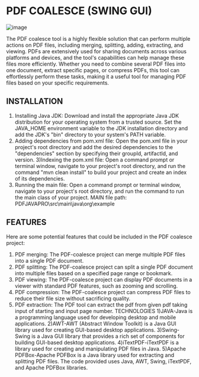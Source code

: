 # PDF COALESCE (SWING GUI)
![image](https://github.com/eht-ck/PDF-Coalesce-JavaNITJProj/assets/95522110/5bde54ae-df0a-4503-8747-35af2017dbbb)

The PDF coalesce tool is a highly flexible solution that can perform multiple actions on PDF files, including merging,
splitting, adding, extracting, and viewing. PDFs are extensively used for sharing documents across various platforms
and devices, and the tool's capabilities can help manage these files more efficiently. Whether you need to combine
several PDF files into one document, extract specific pages, or compress PDFs, this tool can effortlessly perform these
tasks, making it a useful tool for managing PDF files based on your specific requirements.
## INSTALLATION
1) Installing Java JDK: Download and install the appropriate Java JDK distribution for your operating system from a
trusted source. Set the JAVA_HOME environment variable to the JDK installation directory and add the JDK's "bin"
directory to your system's PATH variable.
2) Adding dependencies from pom.xml file: Open the pom.xml file in your project's root directory and add the
desired dependencies to the "dependencies" section by specifying their groupId, artifactId, and version.
3)Indexing the pom.xml file: Open a command prompt or terminal window, navigate to your project's root directory,
and run the command "mvn clean install" to build your project and create an index of its dependencies.
4) Running the main file: Open a command prompt or terminal window, navigate to your project's root directory, and
run the command to run the main class of your project.
MAIN file path: PDFJAVAPRO\src\main\java\org\example
## FEATURES
Here are some potential features that could be included in the PDF coalesce project:
1) PDF merging: The PDF-coalesce project can merge multiple PDF files into a single PDF document.
2) PDF splitting: The PDF-coalesce project can split a single PDF document into multiple files based on a specified
page range or bookmark.
3) PDF viewing: The PDF-coalesce project can display PDF documents in a viewer with standard PDF features, such as
zooming and scrolling.
4) PDF compression: The PDF-coalesce project can compress PDF files to reduce their file size without sacrificing
quality.
5) PDF extraction: The PDF tool can extract the pdf from given pdf taking input of starting and input page number.
TECHNOLOGIES
1)JAVA-Java is a programming language used for developing desktop and mobile applications.
2)AWT-AWT (Abstract Window Toolkit) is a Java GUI library used for creating GUI-based desktop applications.
3)Swing-Swing is a Java GUI library that provides a rich set of components for building GUI-based desktop
applications.
4)iTextPDF-iTextPDF is a library used for creating and manipulating PDF files in Java.
5)Apache PDFBox-Apache PDFBox is a Java library used for extracting and splitting PDF files.
The code provided uses Java, AWT, Swing, iTextPDF, and Apache PDFBox libraries.
